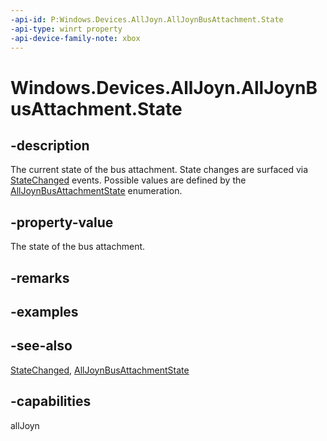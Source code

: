 ```yaml
---
-api-id: P:Windows.Devices.AllJoyn.AllJoynBusAttachment.State
-api-type: winrt property
-api-device-family-note: xbox
---
```


<!-- Property syntax
public Windows.Devices.AllJoyn.AllJoynBusAttachmentState State { get; }
-->

# Windows.Devices.AllJoyn.AllJoynBusAttachment.State

## -description
The current state of the bus attachment. State changes are surfaced via [StateChanged](alljoynbusattachment_statechanged.md) events. Possible values are defined by the [AllJoynBusAttachmentState](alljoynbusattachmentstate.md) enumeration.

## -property-value
The state of the bus attachment.

## -remarks

## -examples

## -see-also
[StateChanged](alljoynbusattachment_statechanged.md), [AllJoynBusAttachmentState](alljoynbusattachmentstate.md)

## -capabilities
allJoyn